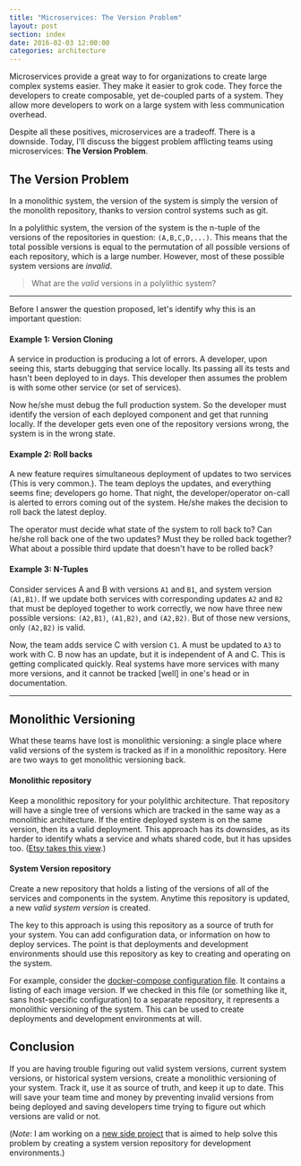 ```yaml
---
title: "Microservices: The Version Problem"
layout: post
section: index
date: 2016-02-03 12:00:00
categories: architecture
---
```


Microservices provide a great way to for organizations to create large complex systems easier. They make it easier to grok code. They force the developers to create composable, yet de-coupled parts of a system. They allow more developers to work on a large system with less communication overhead.

Despite all these positives, microservices are a tradeoff. There is a downside. Today, I'll discuss the biggest problem afflicting teams using microservices: **The Version Problem**.


<!--break-->

## The Version Problem

In a monolithic system, the version of the system is simply the version of the monolith repository, thanks to version control systems such as git.

In a polylithic system, the version of the system is the n-tuple of the versions of the repositories in question: `(A,B,C,D,...)`. This means that the total possible versions is equal to the permutation of all possible versions of each repository, which is a large number. However, most of these possible system versions are _invalid_.

> What are the _valid_ versions in a polylithic system?

---

Before I answer the question proposed, let's identify why this is an important question:

#### Example 1: Version Cloning

A service in production is producing a lot of errors. A developer, upon seeing this, starts debugging that service locally. Its passing all its tests and hasn't been deployed to in days. This developer then assumes the problem is with some other service (or set of services).

Now he/she must debug the full production system. So the developer must identify the version of each deployed component and get that running locally. If the developer gets even one of the repository versions wrong, the system is in the wrong state.

#### Example 2: Roll backs

A new feature requires simultaneous deployment of updates to two services (This is very common.). The team deploys the updates, and everything seems fine; developers go home. That night, the developer/operator on-call is alerted to errors coming out of the system. He/she makes the decision to roll back the latest deploy.

The operator must decide what state of the system to roll back to? Can he/she roll back one of the two updates? Must they be rolled back together? What about a possible third update that doesn't have to be rolled back?

#### Example 3: N-Tuples

Consider services A and B with versions `A1` and `B1`, and system version `(A1,B1)`. If we update both services with corresponding updates `A2` and `B2` that must be deployed together to work correctly, we now have three new possible versions: `(A2,B1)`, `(A1,B2)`, and `(A2,B2)`. But of those new versions, only `(A2,B2)` is valid.

Now, the team adds service C with version `C1`. A must be updated to `A3` to work with C. B now has an update, but it is independent of A and C. This is getting complicated quickly. Real systems have more services with many more versions, and it cannot be tracked [well] in one's head or in documentation.

---

## Monolithic Versioning

What these teams have lost is monolithic versioning: a single place where valid versions of the system is tracked as if in a monolithic repository. Here are two ways to get monolithic versioning back.

#### Monolithic repository

Keep a monolithic repository for your polylithic architecture. That repository will have a single tree of versions which are tracked in the same way as a monolithic architecture. If the entire deployed system is on the same version, then its a valid deployment. This approach has its downsides, as its harder to identify whats a service and whats shared code, but it has upsides too. ([Etsy takes this view](https://medium.com/s-c-a-l-e/microservices-monoliths-and-laser-nail-guns-how-etsy-finds-the-right-focus-in-a-sea-of-cf718a92dc90#.w55xzvali).)

#### System Version repository

Create a new repository that holds a listing of the versions of all of the services and components in the system. Anytime this repository is updated, a new _valid system version_ is created.

The key to this approach is using this repository as a source of truth for your system. You can add configuration data, or information on how to deploy services. The point is that deployments and development environments should use this repository as key to creating and operating on the system.

For example, consider the [docker-compose configuration file](https://docs.docker.com/compose/). It contains a listing of each image version. If we checked in this file (or something like it, sans host-specific configuration) to a separate repository, it represents a monolithic versioning of the system. This can be used to create deployments and development environments at will.

## Conclusion

If you are having trouble figuring out valid system versions, current system versions, or historical system versions, create a monolithic versioning of your system. Track it, use it as source of truth, and keep it up to date. This will save your team time and money by preventing invalid versions from being deployed and saving developers time trying to figure out which versions are valid or not.

(_Note_: I am working on a [new side project](https://github.com/yanatan16/denvr) that is aimed to help solve this problem by creating a system version repository for development environments.)
